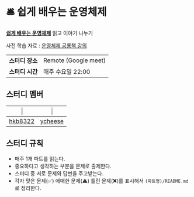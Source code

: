 # 🛎️ 쉽게 배우는 운영체제
[**쉽게 배우는 운영체제**](https://www.yes24.com/Product/Goods/116977423) 읽고 이야기 나누기

사전 학습 자료 : [운영체제 공룡책 강의](https://www.inflearn.com/course/%EC%9A%B4%EC%98%81%EC%B2%B4%EC%A0%9C-%EA%B3%B5%EB%A3%A1%EC%B1%85-%EC%A0%84%EA%B3%B5%EA%B0%95%EC%9D%98/dashboard)

<table>
    <tr>
      <td><strong>스터디 장소</td>
      <td>Remote (Google meet)</td>
    </tr>
    <tr>
      <td><strong>스터디 시간</td>
      <td>매주 수요일 22:00</td>
    </tr>
</table> 
        
## 스터디 멤버
|<img src="https://avatars.githubusercontent.com/u/16659000?v=4" width="20%">|<img src="https://avatars.githubusercontent.com/u/81912261?v=4" width="20%">|
|:---:|:---:|
|[hkb8322](https://github.com/hkb8322)|[ycheese](https://github.com/ycheese)|

## 스터디 규칙
- 매주 1개 파트를 읽는다.
- 중요하다고 생각하는 부분을 문제로 출제한다.
- 스터디 중 서로 문제와 답변을 주고받는다.
- 각자 맞은 문제(✅) 애매한 문제(⚠️) 틀린 문제(❌)를 표시해서 `(파트명)/README.md`로 정리한다.
